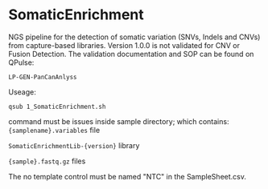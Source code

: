 # SomaticEnrichment

NGS pipeline for the detection of somatic variation (SNVs, Indels and CNVs) from capture-based libraries. Version 1.0.0 is not validated for CNV or Fusion Detection. The validation documentation and SOP can be found on QPulse:

`LP-GEN-PanCanAnlyss`

Useage:

```
qsub 1_SomaticEnrichment.sh
```

command must be issues inside sample directory; which contains:
`{samplename}.variables` file

`SomaticEnrichmentLib-{version}` library

`{sample}.fastq.gz` files

The no template control must be named "NTC" in the SampleSheet.csv.


